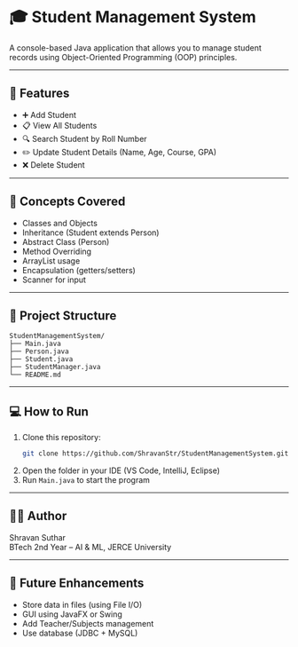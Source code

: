 # 🎓 Student Management System

A console-based Java application that allows you to manage student records using Object-Oriented Programming (OOP) principles.

---

## 🚀 Features

- ➕ Add Student
- 📋 View All Students
- 🔍 Search Student by Roll Number
- ✏️ Update Student Details (Name, Age, Course, GPA)
- ❌ Delete Student

---

## 🧠 Concepts Covered

- Classes and Objects
- Inheritance (Student extends Person)
- Abstract Class (Person)
- Method Overriding
- ArrayList usage
- Encapsulation (getters/setters)
- Scanner for input

---

## 📁 Project Structure

```
StudentManagementSystem/
├── Main.java
├── Person.java
├── Student.java
├── StudentManager.java
└── README.md
```

---

## 💻 How to Run

1. Clone this repository:
   ```bash
   git clone https://github.com/ShravanStr/StudentManagementSystem.git
   ```
2. Open the folder in your IDE (VS Code, IntelliJ, Eclipse)
3. Run `Main.java` to start the program

---

## 👨‍💻 Author

Shravan Suthar  
BTech 2nd Year – AI & ML, JERCE University

---

## 🌱 Future Enhancements

- Store data in files (using File I/O)
- GUI using JavaFX or Swing
- Add Teacher/Subjects management
- Use database (JDBC + MySQL)
